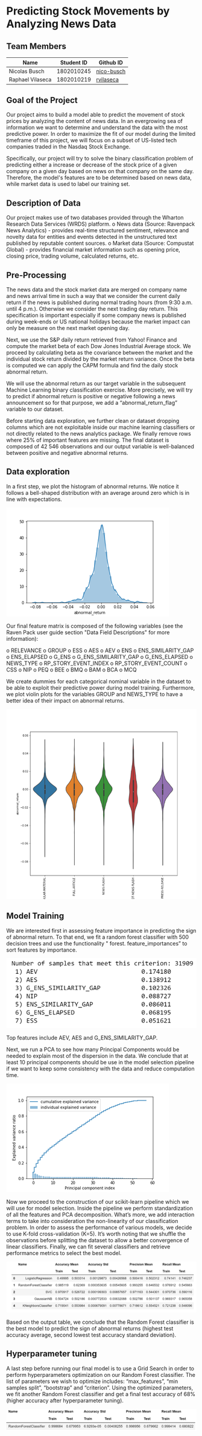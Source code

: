 # Predicting Stock Movements by Analyzing News Data

## Team Members
Name | Student ID | Github ID
------------ | ------------- | -------------
Nicolas Busch | 1802010245 | [nico-busch](https://github.com/nico-busch)
Raphael Vilaseca | 1802010219 | [rvilaseca](https://github.com/rvilaseca)

## Goal of the Project
Our project aims to build a model able to predict the movement of stock prices by analyzing the content of news data. In an evergrowing sea of information we want to determine and understand the data with the most predictive power. In order to maximize the fit of our model during the limited timeframe of this project, we will focus on a subset of US-listed tech companies traded in the Nasdaq Stock Exchange.

Specifically, our project will try to solve the binary classification problem of predicting either a increase or decrease of the stock price of a given company on a given day based on news on that company on the same day. Therefore, the model's features are to be determined based on news data, while market data is used to label our training set.

## Description of Data
Our project makes use of two databases provided through the Wharton Research Data Services (WRDS) platform.
o News data (Source: Ravenpack News Analytics) - provides real-time structured sentiment, relevance and novelty data for entities and events detected in the unstructured text published by reputable content sources.
o Market data (Source: Compustat Global) - provides financial market information such as opening price, closing price, trading volume, calculated returns, etc.

## Pre-Processing

The news data and the stock market data are merged on company name and news arrival time in such a way that we consider the current daily return if the news is published during normal trading hours (from 9:30 a.m. until 4 p.m.). Otherwise we consider the next trading day return. This specification is important especially if some company news is published during week-ends or US national holidays because the market impact can only be measure on the next market opening day. 

Next, we use the S&P daily return retrieved from Yahoo! Finance and compute the market beta of each Dow Jones Industrial Average stock. We proceed by calculating beta as the covariance between the market and the individual stock return divided by the market return variance. Once the beta is computed we can apply the CAPM formula and find the daily stock abnormal return. 

We will use the abnormal return as our target variable in the subsequent Machine Learning binary classification exercise. More precisely, we will try to predict if abnormal return is positive or negative following a news announcement so for that purpose, we add a “abnormal_return_flag” variable to our dataset. 

Before starting data exploration, we further clean or dataset dropping columns which are not exploitable inside our machine learning classifiers or not directly related to the news analytics package. We finally remove rows where 25% of important features are missing. The final dataset is composed of 42 546 observations and our output variable is well-balanced between positive and negative abnormal returns. 

## Data exploration

In a first step, we plot the histogram of abnormal returns. We notice it follows a bell-shaped distribution with an average around zero which is in line with expectations.

![abnormal](/images/abnormal.png)

Our final feature matrix is composed of the following variables (see the Raven Pack user guide section "Data Field Descriptions" for more information):

o	RELEVANCE
o	GROUP
o	ESS
o	AES
o	AEV
o	ENS
o	ENS_SIMILARITY_GAP
o	ENS_ELAPSED
o	G_ENS
o	G_ENS_SIMILARITY_GAP
o	G_ENS_ELAPSED
o	NEWS_TYPE
o	RP_STORY_EVENT_INDEX
o	RP_STORY_EVENT_COUNT
o	CSS
o	NIP
o	PEQ
o	BEE
o	BMQ
o	BAM
o	BCA
o	MCQ

We create dummies for each categorical nominal variable in the dataset to be able to exploit their predictive power during model training. Furthermore, we plot violin plots for the variables GROUP and NEWS_TYPE to have a better idea of their impact on abnormal returns. 

![news_type](/images/news_type.png)

## Model Training

We are interested first in assessing feature importance in predicting the sign of abnormal return. To that end, we fit a random forest classifier with 500 decision trees and use the functionality " forest. feature_importances” to sort features by importance. 

![features](/images/features.PNG)

Top features include AEV, AES and G_ENS_SIMILARITY_GAP.

Next, we run a PCA to see how many Principal Components would be needed to explain most of the dispersion in the data. We conclude that at least 10 principal components should be use in the model selection pipeline if we want to keep some consistency with the data and reduce computation time.

![pca](/images/pca.png)

Now we proceed to the construction of our scikit-learn pipeline which we will use for model selection. Inside the pipeline we perform standardization of all the features and PCA decomposition. What’s more, we add interaction terms to take into consideration the non-linearity of our classification problem. In order to assess the performance of various models, we decide to use K-fold cross-validation (K=5). It’s worth noting that we shuffle the observations before splitting the dataset to allow a better convergence of linear classifiers. Finally, we can fit several classifiers and retrieve performance metrics to select the best model. 

![models](/images/models.PNG)

Based on the output table, we conclude that the Random Forest classifier is the best model to predict the sign of abnormal returns (highest test accuracy average, second lowest test accuracy standard deviation). 


## Hyperparameter tuning 

A last step before running our final model is to use a Grid Search in order to perform hyperparameters optimization on our Random Forest classifier. The list of parameters we wish to optimize includes: “max_features”, “min samples split”, “bootstrap” and “criterion”. Using the optimized parameters, we fit another Random Forest classifier and get a final test accuracy of 68% (higher accuracy after hyperparameter tuning).

![result](/images/result.PNG)
